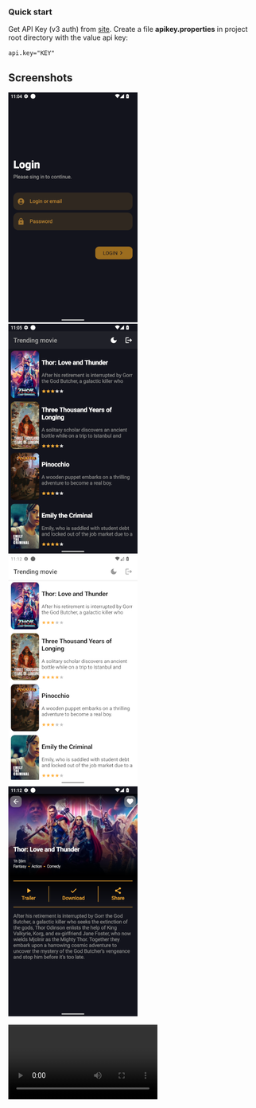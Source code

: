 ### Quick start

Get API Key (v3 auth) from [site](https://www.themoviedb.org/settings/api). Create a file **apikey.properties** in project root directory with the value api key:

```
api.key="KEY"
```

## Screenshots

![](files/img_1.png)
![](files/img_2.png)
![](files/img_4.png)
![](files/img_3.png)

![Video](files/video.webm)